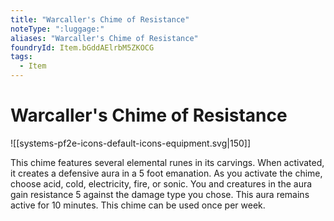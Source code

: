 ```yaml
---
title: "Warcaller's Chime of Resistance"
noteType: ":luggage:"
aliases: "Warcaller's Chime of Resistance"
foundryId: Item.bGddAElrbM5ZKOCG
tags:
  - Item
---
```


# Warcaller's Chime of Resistance
![[systems-pf2e-icons-default-icons-equipment.svg|150]]

This chime features several elemental runes in its carvings. When activated, it creates a defensive aura in a 5 foot emanation. As you activate the chime, choose acid, cold, electricity, fire, or sonic. You and creatures in the aura gain resistance 5 against the damage type you chose. This aura remains active for 10 minutes. This chime can be used once per week.
